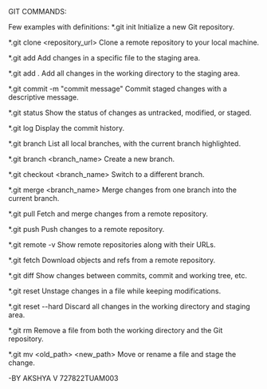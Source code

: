 GIT COMMANDS:

Few examples with definitions:
\*.git init
Initialize a new Git repository.

\*.git clone <repository_url>
Clone a remote repository to your local machine.

\*.git add <file>
Add changes in a specific file to the staging area.

\*.git add .
Add all changes in the working directory to the staging area.

\*.git commit -m "commit message"
Commit staged changes with a descriptive message.

\*.git status
Show the status of changes as untracked, modified, or staged.

\*.git log
Display the commit history.

\*.git branch
List all local branches, with the current branch highlighted.

\*.git branch <branch_name>
Create a new branch.

\*.git checkout <branch_name>
Switch to a different branch.

\*.git merge <branch_name>
Merge changes from one branch into the current branch.

\*.git pull
Fetch and merge changes from a remote repository.

\*.git push
Push changes to a remote repository.

\*.git remote -v
Show remote repositories along with their URLs.

\*.git fetch
Download objects and refs from a remote repository.

\*.git diff
Show changes between commits, commit and working tree, etc.

\*.git reset <file>
Unstage changes in a file while keeping modifications.

\*.git reset --hard
Discard all changes in the working directory and staging area.

\*.git rm <file>
Remove a file from both the working directory and the Git repository.

\*.git mv <old_path> <new_path>
Move or rename a file and stage the change.

-BY AKSHYA V
727822TUAM003
